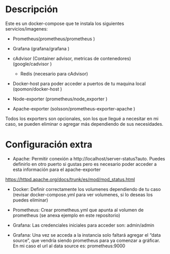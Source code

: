 # Descripción

Este es un docker-compose que te instala los siguientes servicios/imagenes:

* Prometheus(prometheus/prometheus )

* Grafana (grafana/grafana )

* cAdvisor (Container advisor, metricas de contenedores) (google/cadvisor )

  * Redis (necesario para cAdvisor)

* Docker-host para poder acceder a puertos de tu maquina local (qoomon/docker-host )

* Node-exporter (prometheus/node_exporter )

* Apache-exporter (solsson/prometheus-exporter-apache )


Todos los exporters son opcionales, son los que llegué a necesitar en mi caso, se pueden eliminar o agregar más dependiendo de sus necesidades.

# Configuración extra

* Apache: Permitir conexión a http://localhost/server-status?auto. Puedes definirlo en otro puerto si gustas pero es necesario poder acceder a esta información para el apache-exporter

https://httpd.apache.org/docs/trunk/es/mod/mod_status.html

* Docker: Definir correctamente los volumenes dependiendo de tu caso (revisar docker-compose.yml para ver volumenes, si lo deseas los puedes eliminar)

* Prometheus: Crear prometheus.yml que apunta al volumen de prometheus (se anexa ejemplo en este repositorio)

* Grafana: Las credenciales iniciales para acceder son: admin/admin

* Grafana: Una vez se acceda a la instancia solo faltará agregar el “data source”, que vendría siendo prometheus para ya comenzar a gráficar. En mi caso el url al data source es: prometheus:9000
